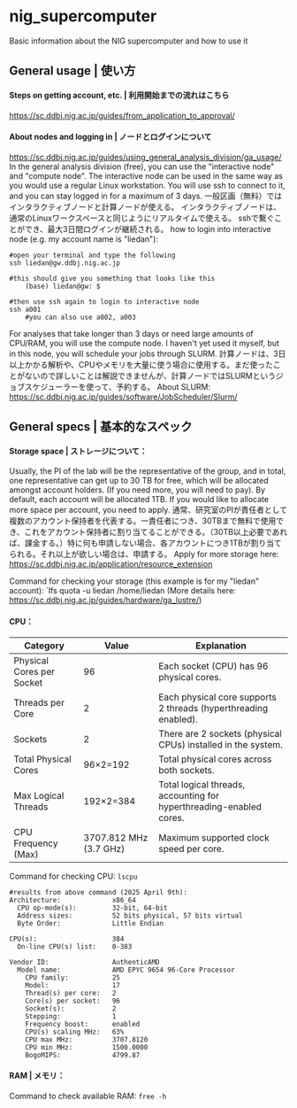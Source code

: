 # nig_supercomputer
Basic information about the NIG supercomputer and how to use it

## General usage | 使い方
#### Steps on getting account, etc. | 利用開始までの流れはこちら
https://sc.ddbj.nig.ac.jp/guides/from_application_to_approval/
#### About nodes and logging in | ノードとログインについて
https://sc.ddbj.nig.ac.jp/guides/using_general_analysis_division/ga_usage/
In the general analysis division (free), you can use the "interactive node" and "compute node".
The interactive node can be used in the same way as you would use a regular Linux workstation.
You will use ssh to connect to it, and you can stay logged in for a maximum of 3 days.
一般区画（無料）ではインタラクティブノードと計算ノードが使える。
インタラクティブノードは、通常のLinuxワークスペースと同じようにリアルタイムで使える。
sshで繋ぐことができ、最大3日間ログインが継続される。
how to login into interactive node (e.g. my account name is "liedan"):
```
#open your terminal and type the following
ssh liedan@gw.ddbj.nig.ac.jp

#this should give you something that looks like this
	(base) liedan@gw: $

#then use ssh again to login to interactive node
ssh a001
	#you can also use a002, a003
```

For analyses that take longer than 3 days or need large amounts of CPU/RAM, you will use the compute node. I haven't yet used it myself, but in this node, you will schedule your jobs through SLURM.
計算ノードは、3日以上かかる解析や、CPUやメモリを大量に使う場合に使用する。まだ使ったことがないので詳しいことは解説できませんが、計算ノードではSLURMというジョブスケジューラーを使って、予約する。
About SLURM: https://sc.ddbj.nig.ac.jp/guides/software/JobScheduler/Slurm/

## General specs | 基本的なスペック
#### Storage space | ストレージについて：
Usually, the PI of the lab will be the representative of the group, and in total, one representative can get up to 30 TB for free, which will be allocated amongst account holders. (If you need more, you will need to pay). By default, each account will be allocated 1TB. If you would like to allocate more space per account, you need to apply.
通常、研究室のPIが責任者として複数のアカウント保持者を代表する。一責任者につき、30TBまで無料で使用でき、これをアカウント保持者に割り当てることができる。（30TB以上必要であれば、課金する。）特に何も申請しない場合、各アカウントにつき1TBが割り当てられる。それ以上が欲しい場合は、申請する。
Apply for more storage here: https://sc.ddbj.nig.ac.jp/application/resource_extension

Command for checking your storage (this example is for my "liedan" account):
`lfs quota -u liedan /home/liedan
(More details here: https://sc.ddbj.nig.ac.jp/guides/hardware/ga_lustre/)
#### CPU：
| Category                  | Value              | Explanation                                                     |
| ----------------------------- | ---------------------- | ------------------------------------------------------------------- |
| Physical Cores per Socket | 96                     | Each socket (CPU) has 96 physical cores.                            |
| Threads per Core          | 2                      | Each physical core supports 2 threads (hyperthreading enabled).     |
| Sockets                   | 2                      | There are 2 sockets (physical CPUs) installed in the system.        |
| Total Physical Cores      | 96×2=192               | Total physical cores across both sockets.                           |
| Max Logical Threads       | 192×2=384              | Total logical threads, accounting for hyperthreading-enabled cores. |
| CPU Frequency (Max)       | 3707.812 MHz (3.7 GHz) | Maximum supported clock speed per core.                             |

Command for checking CPU:
`lscpu`
```
#results from above command (2025 April 9th):
Architecture:             x86_64
  CPU op-mode(s):         32-bit, 64-bit
  Address sizes:          52 bits physical, 57 bits virtual
  Byte Order:             Little Endian

CPU(s):                   384
  On-line CPU(s) list:    0-383

Vendor ID:                AuthenticAMD
  Model name:             AMD EPYC 9654 96-Core Processor
    CPU family:           25
    Model:                17
    Thread(s) per core:   2
    Core(s) per socket:   96
    Socket(s):            2
    Stepping:             1
    Frequency boost:      enabled
    CPU(s) scaling MHz:   63%
    CPU max MHz:          3707.8120
    CPU min MHz:          1500.0000
    BogoMIPS:             4799.87
```
#### RAM | メモリ：
Command to check available RAM:
`free -h`
